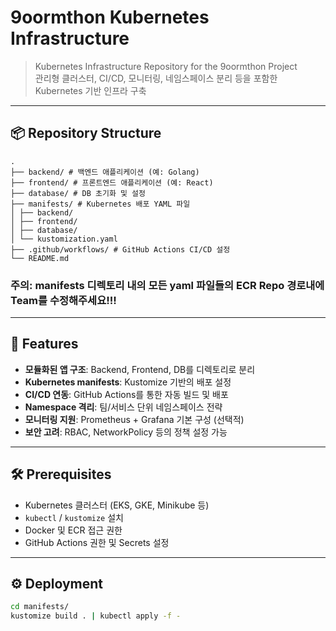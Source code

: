 # 9oormthon Kubernetes Infrastructure

> Kubernetes Infrastructure Repository for the 9oormthon Project  
> 관리형 클러스터, CI/CD, 모니터링, 네임스페이스 분리 등을 포함한 Kubernetes 기반 인프라 구축

---

## 📦 Repository Structure

```
.
├── backend/ # 백엔드 애플리케이션 (예: Golang)
├── frontend/ # 프론트엔드 애플리케이션 (예: React)
├── database/ # DB 초기화 및 설정
├── manifests/ # Kubernetes 배포 YAML 파일
│ ├── backend/
│ ├── frontend/
│ ├── database/
│ └── kustomization.yaml
├── .github/workflows/ # GitHub Actions CI/CD 설정
└── README.md
```

### 주의: manifests 디렉토리 내의 모든 yaml 파일들의 ECR Repo 경로내에 Team를 수정해주세요!!!

---

## 🚀 Features

- **모듈화된 앱 구조**: Backend, Frontend, DB를 디렉토리로 분리
- **Kubernetes manifests**: Kustomize 기반의 배포 설정
- **CI/CD 연동**: GitHub Actions를 통한 자동 빌드 및 배포
- **Namespace 격리**: 팀/서비스 단위 네임스페이스 전략
- **모니터링 지원**: Prometheus + Grafana 기본 구성 (선택적)
- **보안 고려**: RBAC, NetworkPolicy 등의 정책 설정 가능

---

## 🛠 Prerequisites

- Kubernetes 클러스터 (EKS, GKE, Minikube 등)
- `kubectl` / `kustomize` 설치
- Docker 및 ECR 접근 권한
- GitHub Actions 권한 및 Secrets 설정

---

## ⚙️ Deployment

```bash
cd manifests/
kustomize build . | kubectl apply -f -
